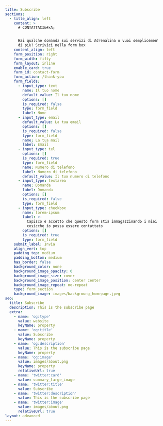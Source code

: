 ```yaml
---
title: Subscribe
sections:
  - title_align: left
    content: >
      # CONTATTACI&#xA;


      Hai qualche domanda sui servizi di Adrenalina o vuoi semplicemente saperne
      di più? Scrivici nella form box
    content_align: left
    form_position: right
    form_width: fifty
    form_layout: inline
    enable_card: true
    form_id: contact-form
    form_action: /thank-you
    form_fields:
      - input_type: text
        name: Il tuo nome
        default_value: Il tuo nome
        options: []
        is_required: false
        type: form_field
        label: Nome
      - input_type: email
        default_value: La tua email
        options: []
        is_required: false
        type: form_field
        name: La tua mail
        label: Email
      - input_type: tel
        options: []
        is_required: true
        type: form_field
        name: Numero di telefono
        label: Numero di telefono
        default_value: Il tuo numero di telefono
      - input_type: textarea
        name: Domanda
        label: Domanda
        options: []
        is_required: false
        type: form_field
      - input_type: checkbox
        name: lorem-ipsum
        label: >-
          Capisco e accetto che questo form stia immagazzinando i miei dati
          cosicche io possa essere contattato
        options: []
        is_required: true
        type: form_field
    submit_label: Invia
    align_vert: top
    padding_top: medium
    padding_bottom: medium
    has_border: false
    background_color: none
    background_image_opacity: 0
    background_image_size: cover
    background_image_position: center center
    background_image_repeat: no-repeat
    type: form_section
    background_image: images/backgroung_homepage.jpeg
seo:
  title: Subscribe
  description: This is the subscribe page
  extra:
    - name: 'og:type'
      value: website
      keyName: property
    - name: 'og:title'
      value: Subscribe
      keyName: property
    - name: 'og:description'
      value: This is the subscribe page
      keyName: property
    - name: 'og:image'
      value: images/about.png
      keyName: property
      relativeUrl: true
    - name: 'twitter:card'
      value: summary_large_image
    - name: 'twitter:title'
      value: Subscribe
    - name: 'twitter:description'
      value: This is the subscribe page
    - name: 'twitter:image'
      value: images/about.png
      relativeUrl: true
layout: advanced
---
```

